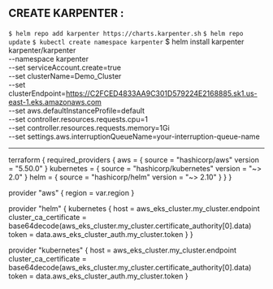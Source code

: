 ## CREATE KARPENTER :

`` $ helm repo add karpenter https://charts.karpenter.sh ``
`` $ helm repo update ``
`` $ kubectl create namespace karpenter ``
$ helm install karpenter karpenter/karpenter \
  --namespace karpenter \
  --set serviceAccount.create=true \
  --set clusterName=Demo_Cluster \
  --set clusterEndpoint=https://C2FCED4833AA9C301D579224E2168885.sk1.us-east-1.eks.amazonaws.com \
  --set aws.defaultInstanceProfile=default \
  --set controller.resources.requests.cpu=1 \
  --set controller.resources.requests.memory=1Gi \
  --set settings.aws.interruptionQueueName=your-interruption-queue-name

-----------------------------------------------------------------------------------------------------------------  
terraform {
  required_providers {
    aws = {
      source  = "hashicorp/aws"
      version = "5.50.0"
    }
    kubernetes = {
      source  = "hashicorp/kubernetes"
      version = "~> 2.0"
    }
    helm = {
      source  = "hashicorp/helm"
      version = "~> 2.10"
    }
  }
}

provider "aws" {
  region = var.region
}



provider "helm" {
  kubernetes {
    host                   = aws_eks_cluster.my_cluster.endpoint
    cluster_ca_certificate = base64decode(aws_eks_cluster.my_cluster.certificate_authority[0].data)
    token                  = data.aws_eks_cluster_auth.my_cluster.token
  }
}

provider "kubernetes" {
  host                   = aws_eks_cluster.my_cluster.endpoint
  cluster_ca_certificate = base64decode(aws_eks_cluster.my_cluster.certificate_authority[0].data)
  token                  = data.aws_eks_cluster_auth.my_cluster.token
}

